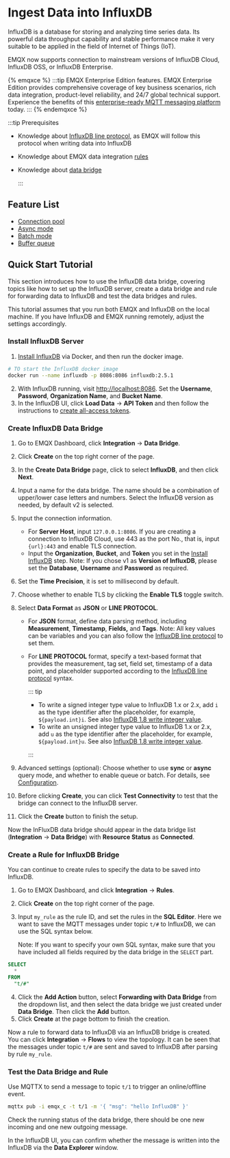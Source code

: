 # Ingest Data into InfluxDB

InfluxDB is a database for storing and analyzing time series data. Its powerful data throughput capability and stable performance make it very suitable to be applied in the field of Internet of Things (IoT).

EMQX now supports connection to mainstream versions of InfluxDB Cloud, InfluxDB OSS, or InfluxDB Enterprise.

{% emqxce %}
:::tip
EMQX Enterprise Edition features. EMQX Enterprise Edition provides comprehensive coverage of key business scenarios, rich data integration, product-level reliability, and 24/7 global technical support. Experience the benefits of this [enterprise-ready MQTT messaging platform](https://www.emqx.com/en/try?product=enterprise) today.
:::
{% endemqxce %}

:::tip Prerequisites

- Knowledge about [InfluxDB line protocol](https://docs.influxdata.com/influxdb/v2.5/reference/syntax/line-protocol/), as EMQX will follow this protocol when writing data into InfluxDB

- Knowledge about EMQX data integration [rules](./rules.md)

- Knowledge about [data bridge](./data-bridges.md)

  :::

## Feature List

- [Connection pool](./data-bridges.md#connection-pool) <!-- TODO 确认改版后知否支持-->
- [Async mode](./data-bridges.md#async-mode)
- [Batch mode](./data-bridges.md#batch-mode)
- [Buffer queue](./data-bridges.md#buffer-queue)

<!--[Configuration parameters](#Configuration) TODO 链接到配置手册对应配置章节。 -->

## Quick Start Tutorial

This section introduces how to use the InfluxDB data bridge, covering topics like how to set up the InfluxDB server, create a data bridge and rule for forwarding data to InfluxDB and test the data bridges and rules.

This tutorial assumes that you run both EMQX and InfluxDB on the local machine. If you have InfluxDB and EMQX running remotely, adjust the settings accordingly.

### Install InfluxDB Server

1. [Install InfluxDB](https://docs.influxdata.com/influxdb/v2.5/install/) via Docker, and then run the docker image.

```bash
# TO start the InfluxDB docker image
docker run --name influxdb -p 8086:8086 influxdb:2.5.1
```

2. With InfluxDB running, visit [http://localhost:8086](http://localhost:8086). Set the **Username**, **Password**, **Organization Name**, and **Bucket Name**.
3. In the InfluxDB UI, click **Load Data** -> **API Token** and then follow the instructions to [create all-access tokens](https://docs.influxdata.com/influxdb/v2.5/install/#create-all-access-tokens).

### Create InfluxDB Data Bridge

1. Go to EMQX Dashboard, click **Integration** -> **Data Bridge**.

2. Click **Create** on the top right corner of the page.

3. In the **Create Data Bridge** page, click to select **InfluxDB**, and then click **Next**.

4. Input a name for the data bridge. The name should be a combination of upper/lower case letters and numbers. Select the InfluxDB version as needed, by default v2 is selected.

5. Input the connection information.
   - For **Server Host**, input `127.0.0.1:8086`. If you are creating a connection to InfluxDB Cloud, use 443 as the port No., that is, input `{url}:443` and enable TLS  connection.
   - Input the **Organization**, **Bucket**, and **Token** you set in the [Install InfluxDB](#install-influxdb-server) step. Note: If you chose v1 as **Version of InfluxDB**, please set the **Database**, **Username** and **Password** as required. 

6. Set the **Time Precision**, it is set to millisecond by default. 

7. Choose whether to enable TLS by clicking the **Enable TLS** toggle switch.

8. Select **Data Format** as **JSON** or **LINE PROTOCOL**. 

   - For **JSON** format, define data parsing method, including **Measurement**, **Timestamp**, **Fields,** and **Tags**. Note: All key values can be variables and you can also follow the [InfluxDB line protocol](https://docs.influxdata.com/influxdb/v2.5/reference/syntax/line-protocol/) to set them.

   - For **LINE PROTOCOL** format, specify a text-based format that provides the measurement, tag set, field set, timestamp of a data point, and placeholder supported according to the [InfluxDB line protocol](https://docs.influxdata.com/influxdb/v2.3/reference/syntax/line-protocol/) syntax.
   
     ::: tip

     - To write a signed integer type value to InfluxDB 1.x or 2.x, add `i` as the type identifier after the placeholder, for example, `${payload.int}i`. See also [InfluxDB 1.8 write integer value](https://docs.influxdata.com/influxdb/v1.8/write_protocols/line_protocol_reference/#write-the-field-value-1-as-an-integer-to-influxdb).
     - To write an unsigned integer type value to InfluxDB 1.x or 2.x, add `u` as the type identifier after the placeholder, for example, `${payload.int}u`. See also [InfluxDB 1.8 write integer value](https://docs.influxdata.com/influxdb/v1.8/write_protocols/line_protocol_reference/#write-the-field-value-1-as-an-integer-to-influxdb).

     :::

9. Advanced settings (optional): Choose whether to use **sync** or **async** query mode, and whether to enable queue or batch. For details, see [Configuration](./data-bridges.md).

10. Before clicking **Create**, you can click **Test Connectivity** to test that the bridge can connect to the InfluxDB server.

11. Click the **Create** button to finish the setup.

Now the InFluxDB data bridge should appear in the data bridge list (**Integration** -> **Data Bridge**) with **Resource Status** as **Connected**.

### Create a Rule for InfluxDB Bridge

You can continue to create rules to specify the data to be saved into InfluxDB.

1. Go to EMQX Dashboard, and click **Integration** -> **Rules**.

2. Click **Create** on the top right corner of the page.

3. Input `my_rule` as the rule ID, and set the rules in the **SQL Editor**. Here we want to save the MQTT messages under topic `t/#`  to InfluxDB, we can use the SQL syntax below. 

   Note: If you want to specify your own SQL syntax, make sure that you have included all fields required by the data bridge in the `SELECT` part.

  ```sql
  SELECT
    *
  FROM
    "t/#"
  ```

4. Click the **Add Action** button, select **Forwarding with Data Bridge** from the dropdown list, and then select the data bridge we just created under **Data Bridge**. Then click the **Add** button.
4. Click **Create** at the page bottom to finish the creation.

Now a rule to forward data to InfluxDB via an InfluxDB bridge is created. You can click **Integration** -> **Flows** to view the topology. It can be seen that the messages under topic `t/#`  are sent and saved to InfluxDB after parsing by rule  `my_rule`.

### Test the Data Bridge and Rule

Use MQTTX  to send a message to topic  `t/1`  to trigger an online/offline event.

```bash
mqttx pub -i emqx_c -t t/1 -m '{ "msg": "hello InfluxDB" }'
```

Check the running status of the data bridge, there should be one new incoming and one new outgoing message.

In the InfluxDB UI, you can confirm whether the message is written into the InfluxDB via the **Data Explorer** window.
